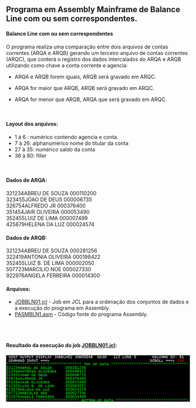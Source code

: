 ## Programa em Assembly Mainframe de Balance Line com ou sem correspondentes.


####  Balance Line com ou sem correspondentes

O programa realiza uma comparação entre dois arquivos de contas correntes (ARQA e ARQB) gerando um terceiro arquivo de contas correntes 
(ARQC), que conterá o registro dos dados intercalados do ARQA e ARQB utilizando como chave a conta corrente e agencia:
<br>

* ARQA e ARQB forem iguais, ARQB será gravado em ARQC.

* ARQA for maior que ARQB, ARQB será gravado em ARQC.

* ARQA for menor que ARQB, ARQA que será gravado em ARQC.
<br>

####  Layout dos arquivos: 

* 1  à 6 : numérico contendo agencia e conta.
* 7  à 26: alphanumérico nome do titular da conta
* 27 à 35: numérico saldo da conta
* 36 à 80: filler

<br>

#### Dados de ARQA:
321234ABREU DE SOUZA      000110200<br> 
323455JOAO DE DEUS        000006735<br> 
326754ALFREDO JR          000376400<br> 
351454JAIR OLIVEIRA       000053490<br> 
352455LUIZ DE LIMA        000007499<br> 
425679HELENA DA LUZ       000024574<br>


#### Dados de ARQB:
321234ABREU DE SOUZA      000281256<br>
322419ANTONIA OLIVEIRA    000198422<br>
352455LUIZ B. DE LIMA     000002050<br>
507723MARCILIO NOE        000027330<br>
922976ANGELA FERREIRA     000014300<br> 

#### Arquivos:

* <a href="https://github.com/diegoemoyses/Mainframe-Assembly/blame/main/JOBBLN01.jcl">JOBBLN01.jcl</a>  - Job em JCL para a ordenação dos conjuntos de dados e a execução do programa em Assembly.
* <a href="https://github.com/diegoemoyses/Mainframe-Assembly/blame/main/PASMBLN1.asm">PASMBLN1.asm</a> - Código fonte do programa Assembly.

<br><br>

#### Resultado da execução do job  <a href="https://github.com/diegoemoyses/Mainframe-Assembly/blame/main/JOBBLN01.jcl">JOBBLN01.jcl</a>:
          

![Resultado.](https://github.com/diegoemoyses/Mainframe-Assembly/blob/main/CONTCORC.png)
                                                        
